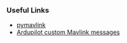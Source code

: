 ### Useful Links
- [pymavlink](https://mavlink.io/en/mavgen_python/)
- [Ardupilot custom Mavlink messages](https://ardupilot.org/dev/docs/mavlink-commands.html)